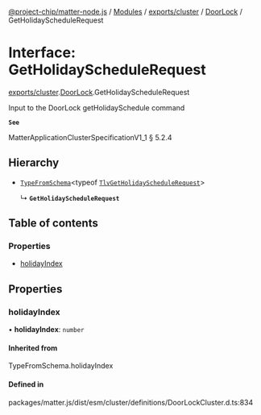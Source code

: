 [@project-chip/matter-node.js](../README.md) / [Modules](../modules.md) / [exports/cluster](../modules/exports_cluster.md) / [DoorLock](../modules/exports_cluster.DoorLock.md) / GetHolidayScheduleRequest

# Interface: GetHolidayScheduleRequest

[exports/cluster](../modules/exports_cluster.md).[DoorLock](../modules/exports_cluster.DoorLock.md).GetHolidayScheduleRequest

Input to the DoorLock getHolidaySchedule command

**`See`**

MatterApplicationClusterSpecificationV1_1 § 5.2.4

## Hierarchy

- [`TypeFromSchema`](../modules/exports_tlv.md#typefromschema)\<typeof [`TlvGetHolidayScheduleRequest`](../modules/exports_cluster.DoorLock.md#tlvgetholidayschedulerequest)\>

  ↳ **`GetHolidayScheduleRequest`**

## Table of contents

### Properties

- [holidayIndex](exports_cluster.DoorLock.GetHolidayScheduleRequest.md#holidayindex)

## Properties

### holidayIndex

• **holidayIndex**: `number`

#### Inherited from

TypeFromSchema.holidayIndex

#### Defined in

packages/matter.js/dist/esm/cluster/definitions/DoorLockCluster.d.ts:834

